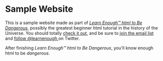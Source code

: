 # Sample Website

This is a sample website made as part of [*Learn Enough™ html to Be
Dangerous*](http://learnenough.com/html-tutorial), possibly the greatest
beginner html tutorial in the history of the Universe. You should totally [
check it out](http://learnenough.com/html-tutorial), and be sure to [join
the email list](http://learnenough.com/#email_list) and [follow @learnenough
](http://twitter.com/learnenough) on Twitter.

After finishing *Learn Enough™ html to Be Dangerous*, you'll know enough html
to be *dangerous*.
